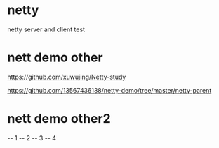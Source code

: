 # netty
netty server and client test

# nett demo other

https://github.com/xuwujing/Netty-study

https://github.com/13567436138/netty-demo/tree/master/netty-parent

# nett demo other2
-- 1
-- 2
-- 3
-- 4
